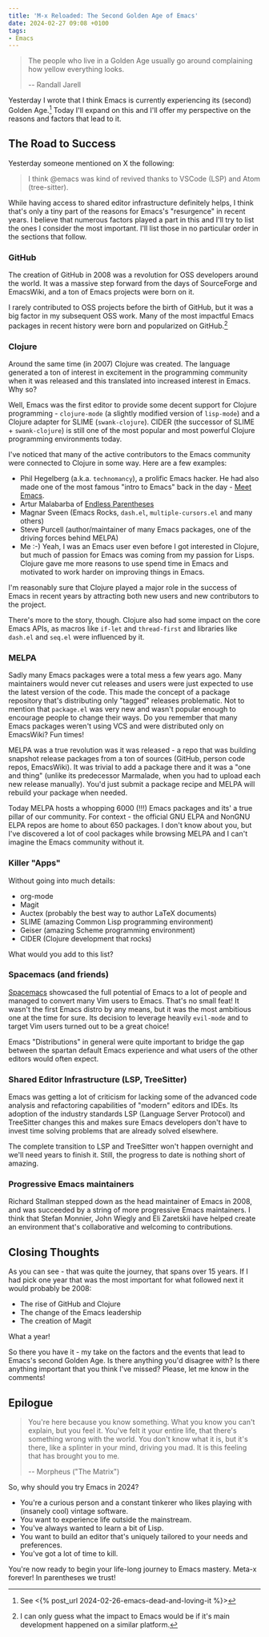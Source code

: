 ```yaml
---
title: 'M-x Reloaded: The Second Golden Age of Emacs'
date: 2024-02-27 09:08 +0100
tags:
- Emacs
---
```


> The people who live in a Golden Age usually go around complaining how yellow
> everything looks.
>
> -- Randall Jarell

Yesterday I wrote that I think Emacs is currently experiencing its (second)
Golden Age.[^1] Today I'll expand on this and I'll offer my perspective on
the reasons and factors that lead to it.

## The Road to Success

Yesterday someone mentioned on X the following:

> I think @emacs was kind of revived thanks to  VSCode (LSP) and Atom (tree-sitter).

While having access to shared editor infrastructure definitely helps, I think that's only a tiny part of the reasons for Emacs's "resurgence" in recent years.
I believe that numerous factors played a part in this and I'll try to list the ones I consider the most important.
I'll list those in no particular order in the sections that follow.

### GitHub

The creation of GitHub in 2008 was a revolution for OSS developers around the world.
It was a massive step forward from the days of SourceForge and EmacsWiki,
and a ton of Emacs projects were born on it.

I rarely contributed to OSS projects before the birth of GitHub, but it was
a big factor in my subsequent OSS work. Many of the most impactful Emacs packages
in recent history were born and popularized on GitHub.[^2]

### Clojure

Around the same time (in 2007) Clojure was created. The language generated a ton of interest in excitement in the programming
community when it was released and this translated into increased interest in Emacs. Why so?

Well, Emacs was the first editor to provide some decent support for Clojure programming - `clojure-mode` (a slightly modified version of `lisp-mode`)
and a Clojure adapter for SLIME (`swank-clojure`). CIDER (the successor of SLIME + `swank-clojure`) is still one of the most popular and
most powerful Clojure programming environments today.

I've noticed that many of the active contributors to the Emacs community were connected to Clojure in some way. Here are a few examples:

- Phil Hegelberg (a.k.a. `technomancy`), a prolific Emacs hacker. He had also made one of the most famous "intro to Emacs" back in the day - [Meet Emacs](https://www.pluralsight.com/courses/meet-emacs).
- Artur Malabarba of [Endless Parentheses](https://endlessparentheses.com/)
- Magnar Sveen (Emacs Rocks, `dash.el`, `multiple-cursors.el` and many others)
- Steve Purcell (author/maintainer of many Emacs packages, one of the driving forces behind MELPA)
- Me :-) Yeah, I was an Emacs user even before I got interested in Clojure, but much of passion for Emacs was coming from my passion for Lisps. Clojure gave me more reasons
to use spend time in Emacs and motivated to work harder on improving things in Emacs.

I'm reasonably sure that Clojure played a major role in the success of Emacs in recent years by attracting both new users and new contributors to the project.

There's more to the story, though. Clojure also had some impact on the core Emacs APIs, as macros like `if-let` and `thread-first` and libraries like `dash.el` and `seq.el` were influenced by it.

### MELPA

Sadly many Emacs packages were a total mess a few years ago. Many maintainers would never cut releases and users were just expected to use the latest version of the code.
This made the concept of a package repository that's distributing only "tagged" releases problematic. Not to mention that `package.el` was very new and wasn't popular enough
to encourage people to change their ways. Do you remember that many Emacs packages weren't using VCS and were distributed only on EmacsWiki? Fun times!

MELPA was a true revolution was it was released - a repo that was building snapshot release packages from a ton of sources (GitHub, person code repos, EmacsWiki). It was trivial
to add a package there and it was a "one and thing" (unlike its predecessor Marmalade, when you had to upload each new release manually). You'd just submit a package recipe and MELPA will rebuild your package when needed.

Today MELPA hosts a whopping 6000 (!!!) Emacs packages and its' a true pillar of our community. For context - the official GNU ELPA and NonGNU ELPA repos are home to about 650 packages. I don't know about you, but I've discovered a lot of cool packages while browsing MELPA and I can't imagine the Emacs community without it.

### Killer "Apps"

Without going into much details:

- org-mode
- Magit
- Auctex (probably the best way to author LaTeX documents)
- SLIME (amazing Common Lisp programming environment)
- Geiser (amazing Scheme programming environment)
- CIDER (Clojure development that rocks)

What would you add to this list?

### Spacemacs (and friends)

[Spacemacs](https://www.spacemacs.org/) showcased the full potential of Emacs to a lot of people and managed to convert many Vim users to Emacs. That's no small feat!
It wasn't the first Emacs distro by any means, but it was the most ambitious one at the time for sure. Its decision to leverage heavily `evil-mode` and to target
Vim users turned out to be a great choice!

Emacs "Distributions" in general were quite important to bridge the gap between the spartan default Emacs experience and what users of the other
editors would often expect.

### Shared Editor Infrastructure (LSP, TreeSitter)

Emacs was getting a lot of criticism for lacking some of the advanced code analysis and refactoring capabilities of "modern" editors and IDEs.
Its adoption of the industry standards LSP (Language Server Protocol) and TreeSitter changes this and makes sure Emacs developers don't have to
invest time solving problems that are already solved elsewhere.

The complete transition to LSP and TreeSitter won't happen overnight and we'll need years
to finish it. Still, the progress to date is nothing short of amazing.

### Progressive Emacs maintainers

Richard Stallman stepped down as the head maintainer of Emacs in 2008, and was succeeded by a string of more progressive Emacs maintainers.
I think that Stefan Monnier, John Wiegly and Eli Zaretskii have helped create an environment that's collaborative and welcoming
to contributions.

## Closing Thoughts

As you can see - that was quite the journey, that spans over 15 years. If I had pick one year that was the most important for what followed next it would
probably be 2008:

- The rise of GitHub and Clojure
- The change of the Emacs leadership
- The creation of Magit

What a year!

So there you have it - my take on the factors and the events that lead to Emacs's second Golden Age. Is there anything you'd disagree with?
Is there anything important that you think I've missed? Please, let me know in the comments!

## Epilogue

> You're here because you know something. What you know you can't explain, but
> you feel it. You've felt it your entire life, that there's something wrong
> with the world. You don't know what it is, but it's there, like a splinter in
> your mind, driving you mad. It is this feeling that has brought you to me.
>
> -- Morpheus ("The Matrix")

So, why should you try Emacs in 2024?

- You're a curious person and a constant tinkerer who likes playing with (insanely cool) vintage software.
- You want to experience life outside the mainstream.
- You've always wanted to learn a bit of Lisp.
- You want to build an editor that's uniquely tailored to your needs and preferences.
- You've got a lot of time to kill.

You're now ready to begin your life-long journey to Emacs mastery. Meta-x forever! In parentheses we trust!

[^1]: See <{% post_url 2024-02-26-emacs-dead-and-loving-it %}>
[^2]: I can only guess what the impact to Emacs would be if it's main development happened on a similar platform.
